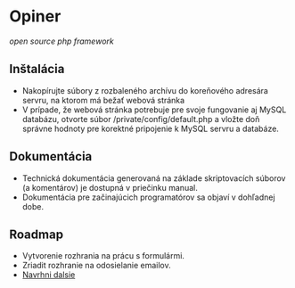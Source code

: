 # Opiner
*open source php framework*


## Inštalácia

* Nakopírujte súbory z rozbaleného archívu do koreňového adresára servru, na ktorom má bežať webová stránka
* V prípade, že webová stránka potrebuje pre svoje fungovanie aj MySQL databázu, otvorte súbor /private/config/default.php a vložte doň správne hodnoty pre korektné pripojenie k MySQL servru a databáze.

## Dokumentácia

* Technická dokumentácia generovaná na základe skriptovacích súborov (a komentárov) je dostupná v priečinku manual.
* Dokumentácia pre začinajúcich programatórov sa objaví v dohľadnej dobe.

## Roadmap

* Vytvorenie rozhrania na prácu s formulármi.
* Zriadit rozhranie na odosielanie emailov.
* [Navrhni dalsie](mailto:tomas@tatarko.sk)